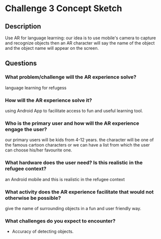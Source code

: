 # Challenge 3 Concept Sketch

## Description

Use AR for language learning:
our idea is to use mobile's camera to capture and recognize objects then an AR character will say the name of the object and the object name will appear on the screen.
                                                                                
## Questions

### What problem/challenge will the AR experience solve? 

language learning for refugess

### How will the AR experience solve it? 

using Android App to facilitate access to fun and useful learning tool.

### Who is the primary user and how will the AR experience engage the user?

our primary users will be kids from 4-12 years. the character will be one of the famous cartoon characters or we can have a list from which the user can choose his/her favourite one.

### What hardware does the user need? Is this realistic in the refugee context? 

an Android mobile and this is  realistic in the refugee context
 
### What activity does the AR experience facilitate that would not otherwise be possible? 

give the name of surrounding objects in a fun and user friendly way.

### What challenges do you expect to encounter? 

- Accuracy of detecting objects.


